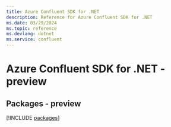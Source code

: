 ```yaml
---
title: Azure Confluent SDK for .NET
description: Reference for Azure Confluent SDK for .NET
ms.date: 03/29/2024
ms.topic: reference
ms.devlang: dotnet
ms.service: confluent
---
```

# Azure Confluent SDK for .NET - preview
## Packages - preview
[!INCLUDE [packages](confluent-index.md)]